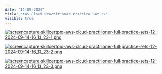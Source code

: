 ```yaml
---
date: "14-09-2024"
title: "AWS Cloud Practitioner Practice Set 12"
visible: true
---
```

<a href="/blog/images/screencapture-skillcertpro-aws-cloud-practitioner-full-practice-sets-12-2024-09-14-16_13_23-1.png" target="_blank"><img src="/blog/images/screencapture-skillcertpro-aws-cloud-practitioner-full-practice-sets-12-2024-09-14-16_13_23-1.png" alt="screencapture-skillcertpro-aws-cloud-practitioner-full-practice-sets-12-2024-09-14-16_13_23-1.png" /></a>

<a href="/blog/images/screencapture-skillcertpro-aws-cloud-practitioner-full-practice-sets-12-2024-09-14-16_13_23-2.png" target="_blank"><img src="/blog/images/screencapture-skillcertpro-aws-cloud-practitioner-full-practice-sets-12-2024-09-14-16_13_23-2.png" alt="screencapture-skillcertpro-aws-cloud-practitioner-full-practice-sets-12-2024-09-14-16_13_23-2.png" /></a>

<a href="/blog/images/screencapture-skillcertpro-aws-cloud-practitioner-full-practice-sets-12-2024-09-14-16_13_23-3.png" target="_blank"><img src="/blog/images/screencapture-skillcertpro-aws-cloud-practitioner-full-practice-sets-12-2024-09-14-16_13_23-3.png" alt="screencapture-skillcertpro-aws-cloud-practitioner-full-practice-sets-12-2024-09-14-16_13_23-3.png" /></a>